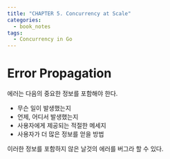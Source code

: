 ```yaml
---
title: "CHAPTER 5. Concurrency at Scale"
categories:
  - book_notes
tags:
  - Concurrency in Go
---
```


# Error Propagation

에러는 다음의 중요한 정보를 포함해야 한다.

- 무슨 일이 발생했는지
- 언제, 어디서 발생했는지
- 사용자에게 제공되는 적절한 메세지
- 사용자가 더 많은 정보를 얻을 방법

이러한 정보를 포함하지 않은 날것의 에러를 버그라 할 수 있다.
